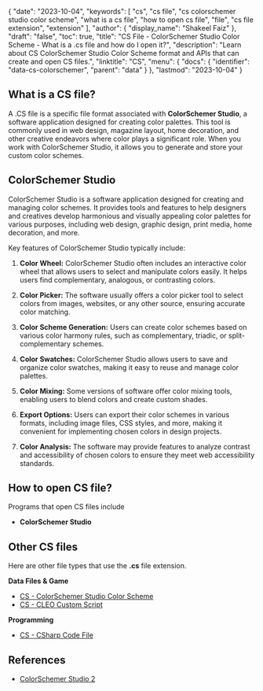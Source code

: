 {
  "date": "2023-10-04",
  "keywords": [
    "cs",
    "cs file",
    "cs colorschemer studio color scheme",
    "what is a cs file",
    "how to open cs file",
    "file",
    "cs file extension",
    "extension"
  ],
  "author": {
    "display_name": "Shakeel Faiz"
  },
  "draft": "false",
  "toc": true,
  "title": "CS File - ColorSchemer Studio Color Scheme - What is a .cs file and how do I open it?",
  "description": "Learn about CS ColorSchemer Studio Color Scheme format and APIs that can create and open CS files.",
  "linktitle": "CS",
  "menu": {
    "docs": {
      "identifier": "data-cs-colorschemer",
      "parent": "data"
    }
  },
  "lastmod": "2023-10-04"
}

## What is a CS file?

A .CS file is a specific file format associated with **ColorSchemer Studio**, a software application designed for creating color palettes. This tool is commonly used in web design, magazine layout, home decoration, and other creative endeavors where color plays a significant role. When you work with ColorSchemer Studio, it allows you to generate and store your custom color schemes.

## ColorSchemer Studio

ColorSchemer Studio is a software application designed for creating and managing color schemes. It provides tools and features to help designers and creatives develop harmonious and visually appealing color palettes for various purposes, including web design, graphic design, print media, home decoration, and more.

Key features of ColorSchemer Studio typically include:

1.  **Color Wheel:** ColorSchemer Studio often includes an interactive color wheel that allows users to select and manipulate colors easily. It helps users find complementary, analogous, or contrasting colors.
    
2.  **Color Picker:** The software usually offers a color picker tool to select colors from images, websites, or any other source, ensuring accurate color matching.
    
3.  **Color Scheme Generation:** Users can create color schemes based on various color harmony rules, such as complementary, triadic, or split-complementary schemes.
    
4.  **Color Swatches:** ColorSchemer Studio allows users to save and organize color swatches, making it easy to reuse and manage color palettes.
    
5.  **Color Mixing:** Some versions of software offer color mixing tools, enabling users to blend colors and create custom shades.
    
6.  **Export Options:** Users can export their color schemes in various formats, including image files, CSS styles, and more, making it convenient for implementing chosen colors in design projects.
    
7.  **Color Analysis:** The software may provide features to analyze contrast and accessibility of chosen colors to ensure they meet web accessibility standards.

## How to open CS file?

Programs that open CS files include

- **ColorSchemer Studio**

## Other CS files

Here are other file types that use the **.cs** file extension.

**Data Files & Game**
- [CS - ColorSchemer Studio Color Scheme](/data/cs-colorschemer/)
- [CS - CLEO Custom Script](/game/cs-cleo/)

**Programming**
- [CS - CSharp Code File](/programming/cs/)

## References
* [ColorSchemer Studio 2](https://www.colorschemer.com/)
